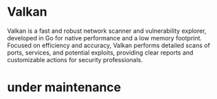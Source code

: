# Valkan
Valkan is a fast and robust network scanner and vulnerability explorer, developed in Go for native performance and a low memory footprint. Focused on efficiency and accuracy, Valkan performs detailed scans of ports, services, and potential exploits, providing clear reports and customizable actions for security professionals.

# under maintenance

